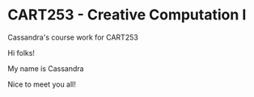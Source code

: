 # CART253 - Creative Computation I 

Cassandra's course work for CART253

Hi folks!

My name is Cassandra

Nice to meet you all!